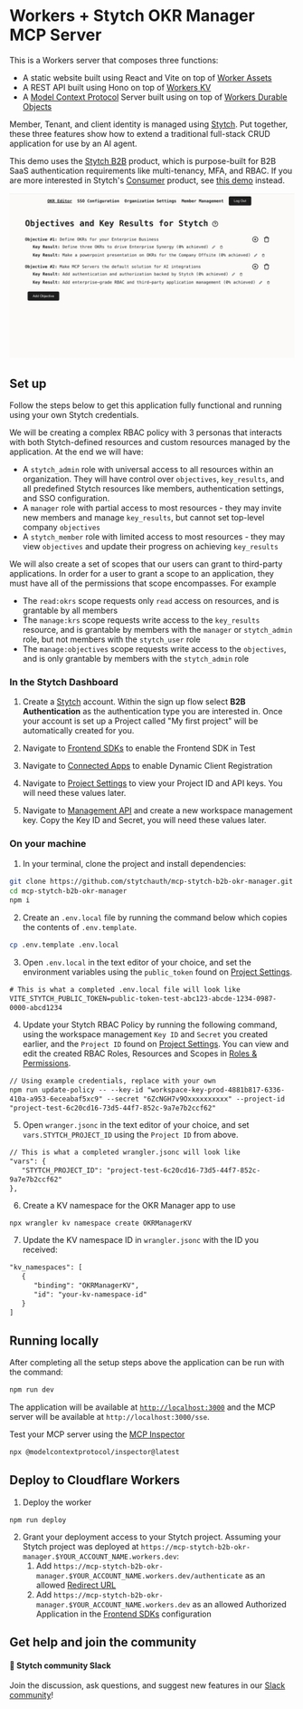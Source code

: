 # Workers + Stytch OKR Manager MCP Server

This is a Workers server that composes three functions:
* A static website built using React and Vite on top of [Worker Assets](https://developers.cloudflare.com/workers/static-assets/)
* A REST API built using Hono on top of [Workers KV](https://developers.cloudflare.com/kv/) 
* A [Model Context Protocol](https://modelcontextprotocol.io/introduction) Server built using on top of [Workers Durable Objects](https://developers.cloudflare.com/durable-objects/)

Member, Tenant, and client identity is managed using [Stytch](https://stytch.com/). Put together, these three features show how to extend a traditional full-stack CRUD application for use by an AI agent.

This demo uses the [Stytch B2B](https://stytch.com/b2b) product, which is purpose-built for B2B SaaS authentication requirements like multi-tenancy, MFA, and RBAC. 
If you are more interested in Stytch's [Consumer](https://stytch.com/b2c) product, see [this demo](https://github.com/stytchauth/mcp-stytch-consumer-todo-list/) instead.

![](./.github/hero.png)

## Set up

Follow the steps below to get this application fully functional and running using your own Stytch credentials.

We will be creating a complex RBAC policy with 3 personas that interacts with both Stytch-defined resources and custom resources managed by the application.
At the end we will have:
- A `stytch_admin` role with universal access to all resources within an organization. They will have control over `objectives`, `key_results`, and all predefined Stytch resources like members, authentication settings, and SSO configuration.
- A `manager` role with partial access to most resources - they may invite new members and manage `key_results`, but cannot set top-level company `objectives`
- A `stytch_member` role with limited access to most resources - they may view `objectives` and update their progress on achieving `key_results`

We will also create a set of scopes that our users can grant to third-party applications. In order for a user to grant a scope to an application, they must have all of the permissions that scope encompasses. For example  
- The `read:okrs` scope requests only `read` access on resources, and is grantable by all members
- The `manage:krs` scope requests write access to the `key_results` resource, and is grantable by members with the `manager` or `stytch_admin` role, but not members with the `stytch_user` role
- The `manage:objectives` scope requests write access to the `objectives`, and is only grantable by members with the `stytch_admin` role


### In the Stytch Dashboard

1. Create a [Stytch](https://stytch.com/) account. Within the sign up flow select **B2B Authentication** as the authentication type you are interested in. Once your account is set up a Project called "My first project" will be automatically created for you.

2. Navigate to [Frontend SDKs](https://stytch.com/dashboard/sdk-configuration) to enable the Frontend SDK in Test

3. Navigate to [Connected Apps](https://stytch.com/dashboard/connected-apps) to enable Dynamic Client Registration

4. Navigate to [Project Settings](https://stytch.com/dashboard/project-settings) to view your Project ID and API keys. You will need these values later.

5. Navigate to [Management API](https://stytch.com/dashboard/settings/management-api) and create a new workspace management key. Copy the Key ID and Secret, you will need these values later.

### On your machine

1. In your terminal, clone the project and install dependencies:

```bash
git clone https://github.com/stytchauth/mcp-stytch-b2b-okr-manager.git
cd mcp-stytch-b2b-okr-manager
npm i
```

2. Create an `.env.local` file by running the command below which copies the contents of `.env.template`.

```bash
cp .env.template .env.local
```

3. Open `.env.local` in the text editor of your choice, and set the environment variables using the `public_token` found on [Project Settings](https://stytch.com/dashboard/project-settings?env=test).

```
# This is what a completed .env.local file will look like
VITE_STYTCH_PUBLIC_TOKEN=public-token-test-abc123-abcde-1234-0987-0000-abcd1234
```

4. Update your Stytch RBAC Policy by running the following command, using the workspace management `Key ID` and `Secret` you created earlier, and the `Project ID` found on [Project Settings](https://stytch.com/dashboard/project-settings). You can view and edit the created RBAC Roles, Resources and Scopes in [Roles & Permissions](https://stytch.com/dashboard/rbac).
```
// Using example credentials, replace with your own
npm run update-policy -- --key-id "workspace-key-prod-4881b817-6336-410a-a953-6eceabaf5xc9" --secret "6ZcNGH7v9Oxxxxxxxxxx" --project-id "project-test-6c20cd16-73d5-44f7-852c-9a7e7b2ccf62"
```

5. Open `wranger.jsonc` in the text editor of your choice, and set `vars.STYTCH_PROJECT_ID` using the `Project ID` from above.
```
// This is what a completed wrangler.jsonc will look like
"vars": {
   "STYTCH_PROJECT_ID": "project-test-6c20cd16-73d5-44f7-852c-9a7e7b2ccf62"
},
```

6. Create a KV namespace for the OKR Manager app to use
```
npx wrangler kv namespace create OKRManagerKV
```

7. Update the KV namespace ID in `wrangler.jsonc` with the ID you received:

```
"kv_namespaces": [
   {
      "binding": "OKRManagerKV",
      "id": "your-kv-namespace-id"
   }
]
```

## Running locally

After completing all the setup steps above the application can be run with the command:

```bash
npm run dev
```

The application will be available at [`http://localhost:3000`](http://localhost:3000) and the MCP server will be available at `http://localhost:3000/sse`.

Test your MCP server using the [MCP Inspector](https://modelcontextprotocol.io/docs/tools/inspector)
```bash
npx @modelcontextprotocol/inspector@latest
```

##  Deploy to Cloudflare Workers

1. Deploy the worker

```
npm run deploy
```

2. Grant your deployment access to your Stytch project. Assuming your Stytch project was deployed at `https://mcp-stytch-b2b-okr-manager.$YOUR_ACCOUNT_NAME.workers.dev`:
   1. Add `https://mcp-stytch-b2b-okr-manager.$YOUR_ACCOUNT_NAME.workers.dev/authenticate` as an allowed [Redirect URL](https://stytch.com/dashboard/redirect-urls)
   2. Add `https://mcp-stytch-b2b-okr-manager.$YOUR_ACCOUNT_NAME.workers.dev` as an allowed Authorized Application in the [Frontend SDKs](https://stytch.com/dashboard/sdk-configuration) configuration

## Get help and join the community

#### :speech_balloon: Stytch community Slack

Join the discussion, ask questions, and suggest new features in our [Slack community](https://stytch.com/docs/resources/support/overview)!

